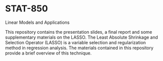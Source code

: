 # STAT-850
Linear Models and Applications

This repository contains the presentation slides, a final report and some supplementary materials on the LASSO. The Least
Absolute Shrinkage and Selection Operator (LASSO) is a variable selection and regularization method in regression analysis.
The materials contained in this repository provide a brief overview of this technique. 
